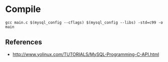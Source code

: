 # Compile

```
gcc main.c $(mysql_config --cflags) $(mysql_config --libs) -std=c99 -o main
```

## References

* http://www.yolinux.com/TUTORIALS/MySQL-Programming-C-API.html
